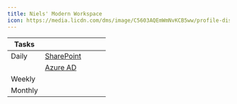 ```yaml
---
title: Niels' Modern Workspace
icon: https://media.licdn.com/dms/image/C5603AQEmWmNvKCB5ww/profile-displayphoto-shrink_200_200/0?e=1541030400&v=beta&t=vhBN6uNXVgUbo4fWHw-CKcfJKO2Oj3TIB98h8wz_05Y
---
```



| Tasks  |   |   |   |   |
|---|---|---|---|---|
| Daily   | [SharePoint](https://preview.app.jumpto365.com/tool/sharepoint)  |   |   |   |
|   | [Azure AD](https://preview.app.jumpto365.com/tool/sharepoint)  |   |   |   |
| Weekly  |   |   |   |   |
| Monthly   |   |   |   |   |
